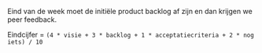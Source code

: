 Eind van de week moet de initiële product backlog af zijn en dan krijgen we peer feedback.

Eindcijfer = `(4 * visie + 3 * backlog + 1 * acceptatiecriteria + 2 * nog iets) / 10`
